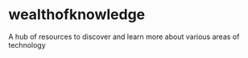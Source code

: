 # wealthofknowledge
A hub of resources to discover and learn more about various areas of technology
